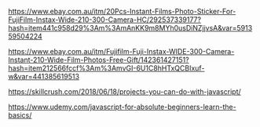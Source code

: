 https://www.ebay.com.au/itm/20Pcs-Instant-Films-Photo-Sticker-For-FujiFilm-Instax-Wide-210-300-Camera-HC/292537339177?hash=item441c958d29%3Am%3AmAnKK9m8MYh0usDiNZjjvsA&var=591359504224

https://www.ebay.com.au/itm/Fujifilm-Fuji-Instax-WIDE-300-Camera-Instant-210-Wide-Film-Photos-Free-Gift/142361427151?hash=item212566fccf%3Am%3AmvGI-6U1C8hHTxQCBIxuf-w&var=441385619513

https://skillcrush.com/2018/06/18/projects-you-can-do-with-javascript/

https://www.udemy.com/javascript-for-absolute-beginners-learn-the-basics/
